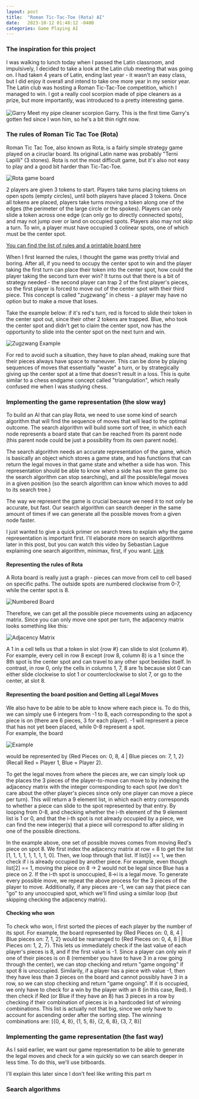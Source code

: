 ```yaml
---
layout: post
title:  "Roman Tic-Tac-Toe (Rota) AI"
date:   2023-10-12 01:48:12 -0400
categories: Game Playing AI
---
```

### The inspiration for this project
I was walking to lunch today when I passed the Latin classroom, and impulsively, I decided to take a look at the Latin club meeting that was going on.  I had taken 4 years of Latin, ending last year - it wasn't an easy class, but I did enjoy it overall and intend to take one more year in my senior year.  The Latin club was hosting a Roman Tic-Tac-Toe competition, which I managed to win.  I got a really cool scorpion made of pipe cleaners as a prize, but more importantly, was introduced to a pretty interesting game. 
<br>   
![Garry](/assets/rota/garry.png)
Meet my pipe cleaner scorpion Garry.  This is the first time Garry's gotten fed since I won him, so he's a bit thin right now.  

### The rules of Roman Tic Tac Toe (Rota)
Roman Tic Tac Toe, also known as Rota, is a fairly simple strategy game played on a ciruclar board.  Its original Latin name was probably "Terni Lapilli" (3 stones).  Rota is not the most difficult game, but it's also not easy to play and a good bit harder than Tic-Tac-Toe.

![Rota game board](/assets/rota/rota_board.png)

2 players are given 3 tokens to start.  Players take turns placing tokens on open spots (empty circles), until both players have placed 3 tokens.  Once all tokens are placed, players take turns moving a token along one of the edges (the perimeter of the large circle or the spokes).  Players can only slide a token across one edge (can only go to directly connected spots), and may not jump over or land on occupied spots.  Players also may not skip a turn.  To win, a player must have occupied 3 colinear spots, one of which must be the center spot.  

[You can find the list of rules and a printable board here](https://www.getty.edu/education/college/ancient_rome_at_home/pdf/rota_game.pdf)

When I first learned the rules, I thought the game was pretty trivial and boring.  After all, if you need to occupy the center spot to win and the player taking the first turn can place their token into the center spot, how could the player taking the second turn ever win?  It turns out that there is a bit of strategy needed - the second player can trap 2 of the first player's pieces, so the first player is forced to move out of the center spot with their third piece.  This concept is called "zugzwang" in chess - a player may have no option but to make a move that loses.  

Take the example below: if it's red's turn, red is forced to slide their token in the center spot out, since their other 2 tokens are trapped.  Blue, who took the center spot and didn't get to claim the center spot, now has the opportunity to slide into the center spot on the next turn and win. 

![Zugzwang Example](/assets/rota/zugzwang.png)

For red to avoid such a situation, they have to plan ahead, making sure that their pieces always have space to maneuver.  This can be done by playing sequences of moves that essentially "waste" a turn, or by strategically giving up the center spot at a time that doesn't result in a loss.  This is quite similar to a chess endgame concept called "triangulation", which really confused me when I was studying chess.

### Implementing the game representation (the slow way)

To build an AI that can play Rota, we need to use some kind of search algorithm that will find the sequence of moves that will lead to the optimal outcome.  The search algorithm will build some sort of tree, in which each node represents a board state that can be reached from its parent node (this parent node could be just a possibility from its own parent node).  

The search algorithm needs an accurate representation of the game, which is basically an object which stores a game state, and has functions that can return the legal moves in that game state and whether a side has won.  This representation should be able to know when a side has won the game (so the search algorithm can stop searching), and all the possible/legal moves in a given position (so the search algorithm can know which moves to add to its search tree.)

The way we represent the game is crucial because we need it to not only be accurate, but fast.  Our search algorithm can search deeper in the same amount of times if we can generate all the possible moves from a given node faster.

I just wanted to give a quick primer on search trees to explain why the game representation is important first.  I'll elaborate more on search algorithms later in this post, but you can watch this video by Sebastian Lague explaining one search algorithm, minimax, first, if you want.  [Link](https://www.youtube.com/watch?v=l-hh51ncgDI)

#### Representing the rules of Rota
A Rota board is really just a graph - pieces can move from cell to cell based on specific paths.  The outside spots are numbered clockwise from 0-7, while the center spot is 8.  

![Numbered Board](/assets/rota/numbered_board.png)

Therefore, we can get all the possible piece movements using an adjacency matrix.  Since you can only move one spot per turn, the adjacency matrix looks something like this: 

![Adjacency Matrix](/assets/rota/adj_matrix.png)

A 1 in a cell tells us that a token in slot {row #} can slide to slot {column #}.  For example, every cell in row 8 except (row 8, column 8) is a 1 since the 8th spot is the center spot and can travel to any other spot besides itself.  In contrast, in row 0, only the cells in columns 1, 7, 8 are 1s because slot 0 can either slide clockwise to slot 1 or counterclockwise to slot 7, or go to the center, at slot 8.

#### Representing the board position and Getting all Legal Moves
We also have to be able to be able to know where each piece is.  To do this, we can simply use 6 integers from -1 to 8, each corresponding to the spot a piece is on (there are 6 pieces, 3 for each player).  -1 will represent a piece that has not yet been placed, while 0-8 represent a spot.  
For example, the board

![Example](/assets/rota/board_rep.png)

would be represented by {Red Pieces on: 0, 8, 4 | Blue pieces on: 7, 1, 2} (Recall Red = Player 1, Blue = Player 2).

To get the legal moves from where the pieces are, we can simply look up the places the 3 pieces of the player-to-move can move to by indexing the adjacency matrix with the integer corresponding to each spot (we don't care about the other player's pieces since only one player can move a piece per turn).  This will return a 9 element list, in which each entry corresponds to whether a piece can slide to the spot represented by that entry.  By looping from 0-8, and checking whether the i-th element of the 9 element list is 1 or 0, and that the i-th spot is not already occupied by a piece, we can find the new integer(s) that a piece will correspond to after sliding in one of the possible directions.

In the example above, one set of possible moves comes from moving Red's piece on spot 8.  We first index the adjacency matrix at row = 8 to get the list [1, 1, 1, 1, 1, 1, 1, 1, 0].  Then, we loop through that list.  If list[i] == 1, we then check if i is already occupied by another piece.  For example, even though list[2] == 1, moving the piece on 8 -> 2 would not be legal since Blue has a piece on 2.  If the i-th spot is unoccupied, 8->i is a legal move.  To generate every possible move, we repeat the above process for the 3 pieces of the player to move.  Additionally, if any pieces are -1, we can say that piece can "go" to any unoccupied spot, which we'll find using a similar loop (but skipping checking the adjacency matrix). 

#### Checking who won
To check who won, I first sorted the pieces of each player by the number of its spot.  For example, the board represented by {Red Pieces on: 0, 8, 4 | Blue pieces on: 7, 1, 2} would be rearranged to {Red Pieces on: 0, 4, 8 | Blue Pieces on: 1, 2, 7}.  This lets us immediately check if the last value of each player's pieces is 8, and if the first value is -1.  Since a player can only win if one of their pieces is on 8 (remember you have to have 3 in a row going through the center), we can stop checking and return "game ongoing" if spot 8 is unoccupied.  Similarily, if a player has a piece with value -1, then they have less than 3 pieces on the board and cannot possibly have 3 in a row, so we can stop checking and return "game ongoing".  If it is occupied, we only have to check for a win by the player with an 8 (in this case, Red).  I then check if Red (or Blue if they have an 8) has 3 pieces in a row by checking if their combination of pieces is in a hardcoded list of winning combinations.  This list is actually not that big, since we only have to account for ascending order after the sorting step.  The winning combinations are: [{0, 4, 8}, {1, 5, 8}, {2, 6, 8}, {3, 7, 8}]

### Implementing the game representation (the fast way)
As I said earlier, we want our game representation to be able to generate the legal moves and check for a win quickly so we can search deeper in less time.  To do this, we'll use bitboards. 

I'll explain this later since I don't feel like writing this part rn

### Search algorithms




